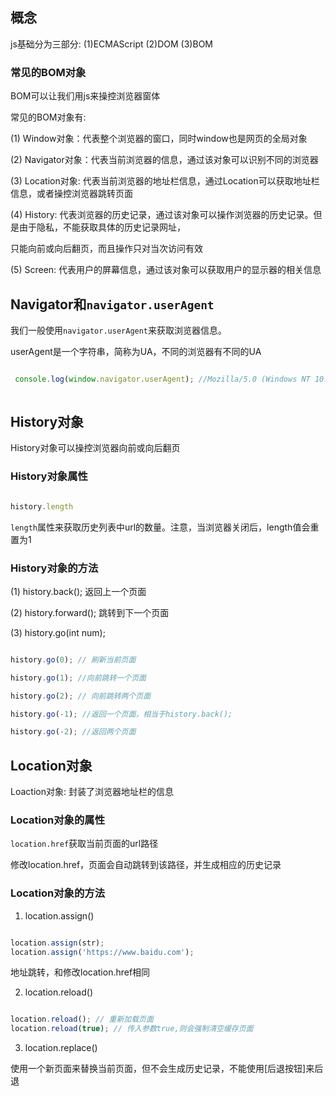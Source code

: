 ## 概念

js基础分为三部分: (1)ECMAScript (2)DOM (3)BOM


### 常见的BOM对象

BOM可以让我们用js来操控浏览器窗体

常见的BOM对象有:

(1) Window对象：代表整个浏览器的窗口，同时window也是网页的全局对象

(2) Navigator对象：代表当前浏览器的信息，通过该对象可以识别不同的浏览器

(3) Location对象: 代表当前浏览器的地址栏信息，通过Location可以获取地址栏信息，或者操控浏览器跳转页面

(4) History: 代表浏览器的历史记录，通过该对象可以操作浏览器的历史记录。但是由于隐私，不能获取具体的历史记录网址，

只能向前或向后翻页，而且操作只对当次访问有效

(5) Screen: 代表用户的屏幕信息，通过该对象可以获取用户的显示器的相关信息



## Navigator和`navigator.userAgent`

我们一般使用`navigator.userAgent`来获取浏览器信息。

userAgent是一个字符串，简称为UA，不同的浏览器有不同的UA

```javascript

 console.log(window.navigator.userAgent); //Mozilla/5.0 (Windows NT 10.0; WOW64; rv:68.0) Gecko/20100101 Firefox/68.0
 
```


## History对象

History对象可以操控浏览器向前或向后翻页

### History对象属性

```javascript

history.length

```

`length`属性来获取历史列表中url的数量。注意，当浏览器关闭后，length值会重置为1

### History对象的方法

(1) history.back(); 返回上一个页面

(2) history.forward(); 跳转到下一个页面

(3) history.go(int num);

```javascript

history.go(0); // 刷新当前页面

history.go(1); //向前跳转一个页面

history.go(2); // 向前跳转两个页面

history.go(-1); //返回一个页面，相当于history.back();

history.go(-2); //返回两个页面

```


## Location对象

Loaction对象: 封装了浏览器地址栏的信息

### Location对象的属性

`location.href`获取当前页面的url路径

修改location.href，页面会自动跳转到该路径，并生成相应的历史记录

### Location对象的方法

1. location.assign()

```javascript

location.assign(str);
location.assign('https://www.baidu.com');

```

地址跳转，和修改location.href相同

2. location.reload()

```javascript

location.reload(); // 重新加载页面
location.reload(true); // 传入参数true,则会强制清空缓存页面

```

3. location.replace()

使用一个新页面来替换当前页面，但不会生成历史记录，不能使用[后退按钮]来后退

